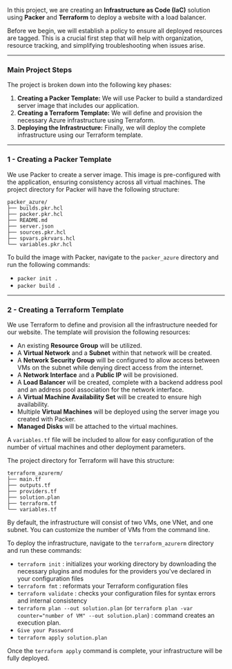 In this project, we are creating an **Infrastructure as Code (IaC)** solution using **Packer** and **Terraform** to deploy a website with a load balancer.

Before we begin, we will establish a policy to ensure all deployed resources are tagged. This is a crucial first step that will help with organization, resource tracking, and simplifying troubleshooting when issues arise.

-----

### Main Project Steps

The project is broken down into the following key phases:

1. **Creating a Packer Template:** We will use Packer to build a standardized server image that includes our application.
2. **Creating a Terraform Template:** We will define and provision the necessary Azure infrastructure using Terraform.
3. **Deploying the Infrastructure:** Finally, we will deploy the complete infrastructure using our Terraform template.

-----

### 1 - Creating a Packer Template

We use Packer to create a server image. This image is pre-configured with the application, ensuring consistency across all virtual machines. The project directory for Packer will have the following structure:

```
packer_azure/
├── builds.pkr.hcl
├── packer.pkr.hcl
├── README.md
├── server.json
├── sources.pkr.hcl
├── spvars.pkrvars.hcl
└── variables.pkr.hcl
```

To build the image with Packer, navigate to the `packer_azure` directory and run the following commands:

* `packer init .`
* `packer build .`

-----

### 2 - Creating a Terraform Template

We use Terraform to define and provision all the infrastructure needed for our website. The template will provision the following resources:

* An existing **Resource Group** will be utilized.
* A **Virtual Network** and a **Subnet** within that network will be created.
* A **Network Security Group** will be configured to allow access between VMs on the subnet while denying direct access from the internet.
* A **Network Interface** and a **Public IP** will be provisioned.
* A **Load Balancer** will be created, complete with a backend address pool and an address pool association for the network interface.
* A **Virtual Machine Availability Set** will be created to ensure high availability.
* Multiple **Virtual Machines** will be deployed using the server image you created with Packer.
* **Managed Disks** will be attached to the virtual machines.

A `variables.tf` file will be included to allow for easy configuration of the number of virtual machines and other deployment parameters.

The project directory for Terraform will have this structure:

```
terraform_azurerm/
├── main.tf
├── outputs.tf
├── providers.tf
├── solution.plan
├── terraform.tf
└── variables.tf
```

By default, the infrastructure will consist of two VMs, one VNet, and one subnet. You can customize the number of VMs from the command line.

To deploy the infrastructure, navigate to the `terraform_azurerm` directory and run these commands:

* `terraform init` : initializes your working directory by downloading the necessary plugins and modules for the providers you've declared in your configuration files
* `terraform fmt`  : reformats your Terraform configuration files
* `terraform validate` :  checks your configuration files for syntax errors and internal consistency
* `terraform plan --out solution.plan` (or `terraform plan -var counter="number of VM" --out solution.plan`) : command creates an execution plan.
* `Give your Password` 
* `terraform apply solution.plan`

Once the `terraform apply` command is complete, your infrastructure will be fully deployed.
